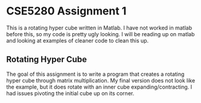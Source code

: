 # CSE5280 Assignment 1
This is a rotating hyper cube written in Matlab. I have not worked in matlab before this, so my code is pretty ugly looking. I will be reading up on matlab and looking at examples of cleaner code to clean this up.

## Rotating Hyper Cube
The goal of this assignment is to write a program that creates a rotating hyper cube through matrix multiplication. My final version does not look like the example, but it does rotate with an inner cube expanding/contracting. I had issues pivoting the initial cube up on its corner.